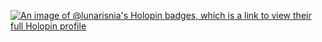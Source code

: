 [![An image of @lunarisnia's Holopin badges, which is a link to view their full Holopin profile](https://holopin.me/lunarisnia)](https://holopin.io/@lunarisnia)

<!--
**Lunarisnia/Lunarisnia** is a ✨ _special_ ✨ repository because its `README.md` (this file) appears on your GitHub profile.

Here are some ideas to get you started:

- 🔭 I’m currently working on ...
- 🌱 I’m currently learning ...
- 👯 I’m looking to collaborate on ...
- 🤔 I’m looking for help with ...
- 💬 Ask me about ...
- 📫 How to reach me: ...
- 😄 Pronouns: ...
- ⚡ Fun fact: ...
-->
